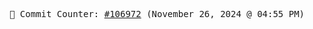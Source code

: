 <p align="center">
    <samp>
        📮 Commit Counter: <a href="https://github.com/Javascript-void0/Javascript-void0/commits/main">#106972</a> (November 26, 2024 @ 04:55 PM)
    </samp>
</p>